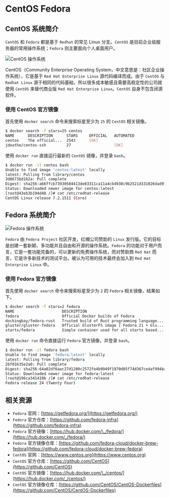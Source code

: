 # CentOS Fedora

## CentOS 系统简介

`CentOS` 和 `Fedora` 都是基于 `Redhat` 的常见 Linux 分支。`CentOS` 是目前企业级服务器的常用操作系统；`Fedora` 则主要面向个人桌面用户。

![CentOS &#x64CD;&#x4F5C;&#x7CFB;&#x7EDF;](../.gitbook/assets/centos-logo.png)

CentOS（Community Enterprise Operating System，中文意思是：社区企业操作系统），它是基于 `Red Hat Enterprise Linux` 源代码编译而成。由于 `CentOS` 与 `Redhat Linux` 源于相同的代码基础，所以很多成本敏感且需要高稳定性的公司就使用 `CentOS` 来替代商业版 `Red Hat Enterprise Linux`。`CentOS` 自身不包含闭源软件。

### 使用 CentOS 官方镜像

首先使用 `docker search` 命令来搜索标星至少为 `25` 的 `CentOS` 相关镜像。

```bash
$ docker search -f stars=25 centos
NAME      DESCRIPTION      STARS     OFFICIAL   AUTOMATED
centos    The official...  2543      [OK]
jdeathe/centos-ssh         27                   [OK]
```

使用 `docker run` 直接运行最新的 `CentOS` 镜像，并登录 `bash`。

```bash
$ docker run -it centos bash
Unable to find image 'centos:latest' locally
latest: Pulling from library/centos
3d8673bd162a: Pull complete
Digest: sha256:a66ffcb73930584413de83311ca11a4cb4938c9b2521d331026dad970c19adf4
Status: Downloaded newer image for centos:latest
[root@43eb3b194d48 /]# cat /etc/redhat-release
CentOS Linux release 7.2.1511 (Core)
```

## Fedora 系统简介

![Fedora &#x64CD;&#x4F5C;&#x7CFB;&#x7EDF;](../.gitbook/assets/fedora-logo.png)

`Fedora` 由 `Fedora Project` 社区开发，红帽公司赞助的 `Linux` 发行版。它的目标是创建一套新颖、多功能并且自由和开源的操作系统。`Fedora` 的功能对于用户而言，它是一套功能完备的，可以更新的免费操作系统，而对赞助商 `Red Hat` 而言，它是许多新技术的测试平台。被认为可用的技术最终会加入到 `Red Hat Enterprise Linux` 中。

### 使用 Fedora 官方镜像

首先使用 `docker search` 命令来搜索标星至少为 `2` 的 `Fedora` 相关镜像，结果如下。

```bash
$ docker search -f stars=2 fedora
NAME                     DESCRIPTION                                     STARS     OFFICIAL   AUTOMATED
fedora                   Official Docker builds of Fedora                433       [OK]
dockingbay/fedora-rust   Trusted build of Rust programming language...   3                    [OK]
gluster/gluster-fedora   Official GlusterFS image [ Fedora 21 + Glu...   3                    [OK]
startx/fedora            Simple container used for all startx based...   2                    [OK]
```

使用 `docker run` 命令直接运行 `Fedora` 官方镜像，并登录 `bash`。

```bash
$ docker run -it fedora bash
Unable to find image 'fedora:latest' locally
latest: Pulling from library/fedora
2bf01635e2a0: Pull complete
Digest: sha256:64a02df6aac27d1200c2572fe4b9949f1970d05f74d367ce4af994ba5dc3669e
Status: Downloaded newer image for fedora:latest
[root@196ca341419b /]# cat /etc/redhat-release
Fedora release 24 (Twenty Four)
```

## 相关资源

* `Fedora` 官网：[https://getfedora.org/](https://getfedora.org/)
* `Fedora` 官方仓库：[https://github.com/fedora-infra](https://github.com/fedora-infra)
* `Fedora` 官方镜像：[https://hub.docker.com/\_/fedora/](https://hub.docker.com/_/fedora/)
* `Fedora` 官方镜像仓库：[https://github.com/fedora-cloud/docker-brew-fedora](https://github.com/fedora-cloud/docker-brew-fedora)
* `CentOS` 官网：[https://www.centos.org](https://www.centos.org)
* `CentOS` 官方仓库：[https://github.com/CentOS](https://github.com/CentOS)
* `CentOS` 官方镜像：[https://hub.docker.com/\_/centos/](https://hub.docker.com/_/centos/)
* `CentOS` 官方镜像仓库：[https://github.com/CentOS/CentOS-Dockerfiles](https://github.com/CentOS/CentOS-Dockerfiles)

